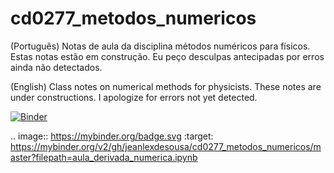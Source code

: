 # cd0277_metodos_numericos
(Português) Notas de aula da disciplina métodos numéricos para físicos. Estas notas estão em construção. Eu peço desculpas antecipadas por erros ainda não detectados. 

(English) Class notes on numerical methods for physicists. These notes are under constructions. I apologize for errors not yet detected.

[![Binder](https://mybinder.org/badge.svg)](https://mybinder.org/v2/gh/jeanlexdesousa/cd0277_metodos_numericos/master?filepath=aula_derivada_numerica.ipynb)

.. image:: https://mybinder.org/badge.svg :target: https://mybinder.org/v2/gh/jeanlexdesousa/cd0277_metodos_numericos/master?filepath=aula_derivada_numerica.ipynb

